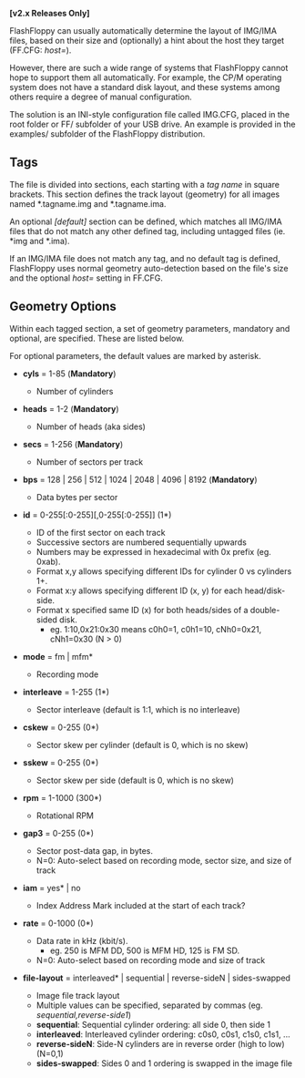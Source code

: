 
**[v2.x Releases Only]**

FlashFloppy can usually automatically determine the layout of IMG/IMA
files, based on their size and (optionally) a hint about the host they
target (FF.CFG: *host=*).

However, there are such a wide range of systems that FlashFloppy cannot
hope to support them all automatically. For example, the CP/M operating
system does not have a standard disk layout, and these systems among
others require a degree of manual configuration.

The solution is an INI-style configuration file called IMG.CFG, placed
in the root folder or FF/ subfolder of your USB drive. An example is
provided in the examples/ subfolder of the FlashFloppy distribution.

## Tags

The file is divided into sections, each starting with a *tag name* in
square brackets. This section defines the track layout (geometry) for
all images named *.tagname.img and *.tagname.ima.

An optional *[default]* section can be defined, which matches all IMG/IMA
files that do not match any other defined tag, including untagged files
(ie. *img and *.ima).

If an IMG/IMA file does not match any tag, and no default tag is defined,
FlashFloppy uses normal geometry auto-detection based on the file's size
and the optional *host=* setting in FF.CFG.

## Geometry Options

Within each tagged section, a set of geometry parameters, mandatory and
optional, are specified. These are listed below.

For optional parameters, the default values are marked by asterisk.

- **cyls** = 1-85 (**Mandatory**)
  - Number of cylinders

- **heads** = 1-2 (**Mandatory**)
  - Number of heads (aka sides)

- **secs** = 1-256 (**Mandatory**)
  - Number of sectors per track

- **bps** = 128 | 256 | 512 | 1024 | 2048 | 4096 | 8192 (**Mandatory**)
  - Data bytes per sector

- **id** = 0-255[:0-255][,0-255[:0-255]] (1*)
  - ID of the first sector on each track
  - Successive sectors are numbered sequentially upwards
  - Numbers may be expressed in hexadecimal with 0x prefix (eg. 0xab).
  - Format x,y allows specifying different IDs for cylinder 0 vs cylinders 1+.
  - Format x:y allows specifying different ID (x, y) for each head/disk-side.
  - Format x specified same ID (x) for both heads/sides of a double-sided disk.
    - eg. 1:10,0x21:0x30 means c0h0=1, c0h1=10, cNh0=0x21, cNh1=0x30 (N > 0)

- **mode** = fm | mfm*
  - Recording mode

- **interleave** = 1-255 (1*)
  - Sector interleave (default is 1:1, which is no interleave)
  
- **cskew** = 0-255 (0*)
  - Sector skew per cylinder (default is 0, which is no skew)

- **sskew** = 0-255 (0*)
  - Sector skew per side (default is 0, which is no skew)

- **rpm** = 1-1000 (300*)
  - Rotational RPM

- **gap3** = 0-255 (0*)
  - Sector post-data gap, in bytes.
  - N=0: Auto-select based on recording mode, sector size, and size of track

- **iam** = yes* | no
  - Index Address Mark included at the start of each track?

- **rate** = 0-1000 (0*)
  - Data rate in kHz (kbit/s).
    - eg. 250 is MFM DD, 500 is MFM HD, 125 is FM SD.
  - N=0: Auto-select based on recording mode and size of track

- **file-layout** = interleaved* | sequential | reverse-sideN | sides-swapped
  - Image file track layout
  - Multiple values can be specified, separated by commas (eg. *sequential,reverse-side1*)
  - **sequential**: Sequential cylinder ordering: all side 0, then side 1
  - **interleaved**: Interleaved cylinder ordering: c0s0, c0s1, c1s0, c1s1, ...
  - **reverse-sideN**: Side-N cylinders are in reverse order (high to low) (N=0,1)
  - **sides-swapped**: Sides 0 and 1 ordering is swapped in the image file
